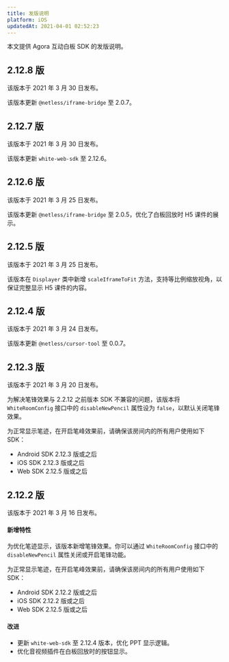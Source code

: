 ```yaml
---
title: 发版说明
platform: iOS
updatedAt: 2021-04-01 02:52:23
---
```


本文提供 Agora 互动白板 SDK 的发版说明。

## 2.12.8 版

该版本于 2021 年 3 月 30 日发布。

该版本更新 `@netless/iframe-bridge` 至 2.0.7。

## 2.12.7 版

该版本于 2021 年 3 月 30 日发布。

该版本更新 `white-web-sdk` 至 2.12.6。

## 2.12.6 版

该版本于 2021 年 3 月 25 日发布。

该版本更新 `@netless/iframe-bridge` 至 2.0.5，优化了白板回放时 H5 课件的展示。

## 2.12.5 版

该版本于 2021 年 3 月 25 日发布。

该版本在 `Displayer` 类中新增 `scaleIframeToFit` 方法，支持等比例缩放视角，以保证完整显示 H5 课件的内容。

## 2.12.4 版

该版本于 2021 年 3 月 24 日发布。

该版本更新 `@netless/cursor-tool` 至 0.0.7。

## 2.12.3 版

该版本于 2021 年 3 月 20 日发布。

为解决笔锋效果与 2.2.12 之前版本 SDK 不兼容的问题，该版本将 `WhiteRoomConfig` 接口中的 `disableNewPencil` 属性设为 `false`，以默认关闭笔锋效果。

<div class="alert note">为正常显示笔迹，在开启笔峰效果前，请确保该房间内的所有用户使用如下 SDK：

- Android SDK 2.12.3 版或之后
- iOS SDK 2.12.3 版或之后
- Web SDK 2.12.5 版或之后</div>

## 2.12.2 版

该版本于 2021 年 3 月 16 日发布。

#### 新增特性

为优化笔迹显示，该版本新增笔锋效果。你可以通过 `WhiteRoomConfig` 接口中的 `disableNewPencil` 属性关闭或开启笔锋功能。

<div class="alert note">为正常显示笔迹，在开启笔峰效果前，请确保该房间内的所有用户使用如下 SDK：

- Android SDK 2.12.2 版或之后
- iOS SDK 2.12.2 版或之后
- Web SDK 2.12.5 版或之后</div>

#### 改进

- 更新 `white-web-sdk` 至 2.12.4 版本，优化 PPT 显示逻辑。
- 优化音视频插件在白板回放时的按钮显示。
